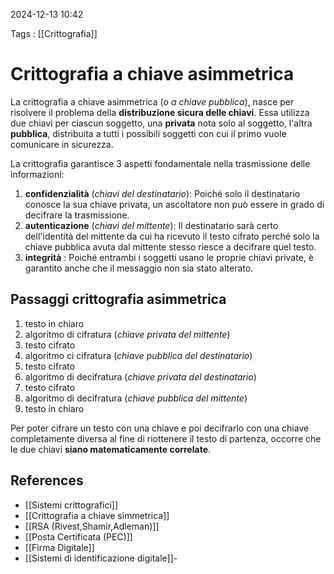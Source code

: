 2024-12-13 10:42

Tags : [[Crittografia]]

# Crittografia a chiave asimmetrica

La crittografia a chiave asimmetrica (*o a chiave pubblica*), nasce per risolvere il problema della **distribuzione sicura delle chiavi**. Essa utilizza due chiavi per ciascun soggetto, una **privata** nota solo al soggetto, l'altra **pubblica**, distribuita a tutti i possibili soggetti con cui il primo vuole comunicare in sicurezza.

La crittografia garantisce 3 aspetti fondamentale nella trasmissione delle informazioni: 

1. **confidenzialità** (*chiavi del destinatario*): Poiché solo il destinatario conosce la sua chiave privata, un ascoltatore non può essere in grado di decifrare la trasmissione. 
2. **autenticazione** (*chiavi del mittente*): Il destinatario sarà certo dell'identità del mittente da cui ha ricevuto il testo cifrato perché solo la chiave pubblica avuta dal mittente stesso riesce a decifrare quel testo.
3. **integrità** : Poiché entrambi i soggetti usano le proprie chiavi private, è garantito anche che il messaggio non sia stato alterato.

## Passaggi crittografia asimmetrica

1. testo in chiaro 
2. algoritmo di cifratura (*chiave privata del mittente*)
3. testo cifrato
4. algoritmo ci cifratura (*chiave pubblica del destinatario*)
5. testo cifrato
6. algoritmo di decifratura (*chiave privata del destinatario*)
7. testo cifrato
8. algoritmo di decifratura (*chiave pubblica del mittente*)
9. testo in chiaro

Per poter cifrare un testo con una chiave e poi decifrarlo con una chiave completamente diversa al fine di riottenere il testo di partenza, occorre che le due chiavi **siano matematicamente correlate**.
## References

- [[Sistemi crittografici]]
- [[Crittografia a chiave simmetrica]]
- [[RSA (Rivest,Shamir,Adleman)]]
- [[Posta Certificata (PEC)]]
- [[Firma Digitale]]
- [[Sistemi di identificazione digitale]]-
